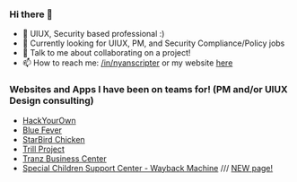 ### Hi there 👋

- 🔭 UIUX, Security based professional :)
- 🌱 Currently looking for UIUX, PM, and Security Compliance/Policy jobs
- 💬 Talk to me about collaborating on a project!
- 📫 How to reach me: [/in/nyanscripter](https://www.linkedin.com/in/nyanscripter/) or my website [here](https://nyanscripter.uwu.ai/)

### Websites and Apps I have been on teams for! (PM and/or UIUX Design consulting)
- [HackYourOwn](https://web.archive.org/web/20220123225850/https://hackyourown.org/)
- [Blue Fever](https://www.bluefever.com/)
- [StarBird Chicken](https://www.starbirdchicken.com/)
- [Trill Project](https://trill-project.webflow.io/)
- [Tranz Business Center](https://tranzbusinesscenter.net/)
- [Special Children Support Center - Wayback Machine](https://web.archive.org/web/20240000000000*/https://www.scscfoundation.org/) /// [NEW page!](https://tranzbusinesscenter.net/scsc-foundation/)

